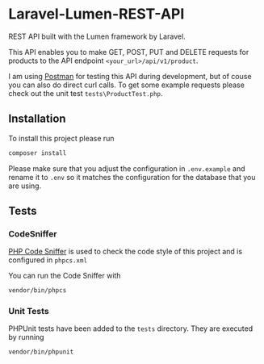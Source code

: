# Laravel-Lumen-REST-API
REST API built with the Lumen framework by Laravel.

This API enables you to make GET, POST, PUT and DELETE requests for products to the API endpoint
`<your_url>/api/v1/product`.

I am using [Postman](https://www.getpostman.com/) for testing this API during development, but of couse you can also do direct curl calls. To get some example requests please check out the unit test `tests\ProductTest.php`.

## Installation
To install this project please run
```bash
composer install
```

Please make sure that you adjust the configuration in
`.env.example` and rename it to `.env` so it matches the configuration for the database that you are using.

## Tests

### CodeSniffer
[PHP Code Sniffer](https://github.com/squizlabs/PHP_CodeSniffer) is used to check the code style of this project and is configured in
`phpcs.xml`

You can run the Code Sniffer with
```bash
vendor/bin/phpcs
```
### Unit Tests

PHPUnit tests have been added to the `tests` directory.
They are executed by running
```bash
vendor/bin/phpunit
```
